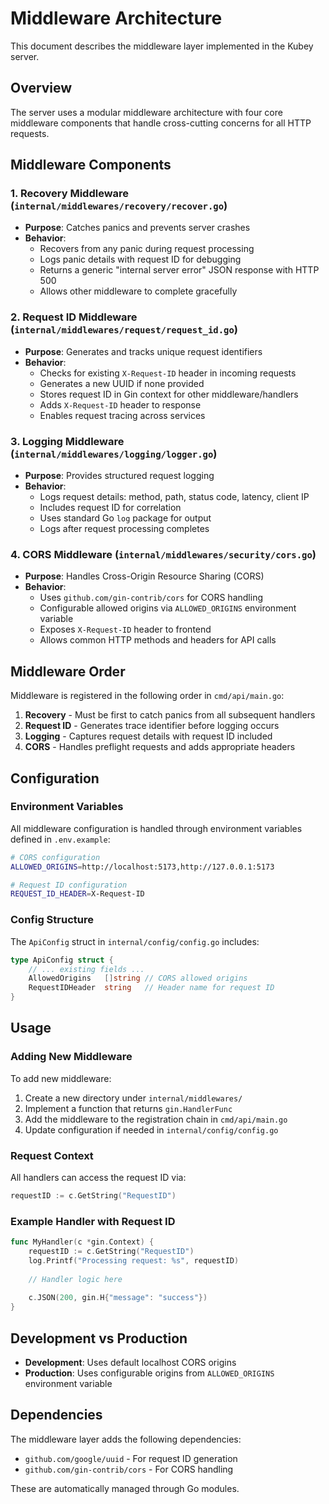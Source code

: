 # Middleware Architecture

This document describes the middleware layer implemented in the Kubey server.

## Overview

The server uses a modular middleware architecture with four core middleware components that handle cross-cutting concerns for all HTTP requests.

## Middleware Components

### 1. Recovery Middleware (`internal/middlewares/recovery/recover.go`)
- **Purpose**: Catches panics and prevents server crashes
- **Behavior**: 
  - Recovers from any panic during request processing
  - Logs panic details with request ID for debugging
  - Returns a generic "internal server error" JSON response with HTTP 500
  - Allows other middleware to complete gracefully

### 2. Request ID Middleware (`internal/middlewares/request/request_id.go`)
- **Purpose**: Generates and tracks unique request identifiers
- **Behavior**:
  - Checks for existing `X-Request-ID` header in incoming requests
  - Generates a new UUID if none provided
  - Stores request ID in Gin context for other middleware/handlers
  - Adds `X-Request-ID` header to response
  - Enables request tracing across services

### 3. Logging Middleware (`internal/middlewares/logging/logger.go`)
- **Purpose**: Provides structured request logging
- **Behavior**:
  - Logs request details: method, path, status code, latency, client IP
  - Includes request ID for correlation
  - Uses standard Go `log` package for output
  - Logs after request processing completes

### 4. CORS Middleware (`internal/middlewares/security/cors.go`)
- **Purpose**: Handles Cross-Origin Resource Sharing (CORS)
- **Behavior**:
  - Uses `github.com/gin-contrib/cors` for CORS handling
  - Configurable allowed origins via `ALLOWED_ORIGINS` environment variable
  - Exposes `X-Request-ID` header to frontend
  - Allows common HTTP methods and headers for API calls

## Middleware Order

Middleware is registered in the following order in `cmd/api/main.go`:

1. **Recovery** - Must be first to catch panics from all subsequent handlers
2. **Request ID** - Generates trace identifier before logging occurs
3. **Logging** - Captures request details with request ID included
4. **CORS** - Handles preflight requests and adds appropriate headers

## Configuration

### Environment Variables

All middleware configuration is handled through environment variables defined in `.env.example`:

```bash
# CORS configuration
ALLOWED_ORIGINS=http://localhost:5173,http://127.0.0.1:5173

# Request ID configuration
REQUEST_ID_HEADER=X-Request-ID
```

### Config Structure

The `ApiConfig` struct in `internal/config/config.go` includes:

```go
type ApiConfig struct {
    // ... existing fields ...
    AllowedOrigins   []string // CORS allowed origins
    RequestIDHeader  string   // Header name for request ID
}
```

## Usage

### Adding New Middleware

To add new middleware:

1. Create a new directory under `internal/middlewares/`
2. Implement a function that returns `gin.HandlerFunc`
3. Add the middleware to the registration chain in `cmd/api/main.go`
4. Update configuration if needed in `internal/config/config.go`

### Request Context

All handlers can access the request ID via:

```go
requestID := c.GetString("RequestID")
```

### Example Handler with Request ID

```go
func MyHandler(c *gin.Context) {
    requestID := c.GetString("RequestID")
    log.Printf("Processing request: %s", requestID)
    
    // Handler logic here
    
    c.JSON(200, gin.H{"message": "success"})
}
```

## Development vs Production

- **Development**: Uses default localhost CORS origins
- **Production**: Uses configurable origins from `ALLOWED_ORIGINS` environment variable

## Dependencies

The middleware layer adds the following dependencies:

- `github.com/google/uuid` - For request ID generation
- `github.com/gin-contrib/cors` - For CORS handling

These are automatically managed through Go modules.